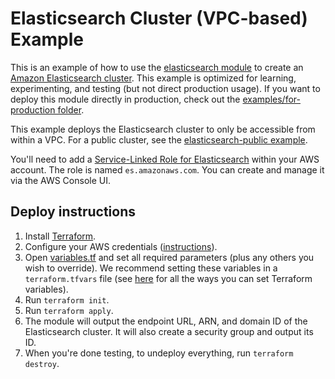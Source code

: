 # Elasticsearch Cluster (VPC-based) Example

This is an example of how to use the [elasticsearch module](/modules/data-stores/elasticsearch) to create an [Amazon Elasticsearch cluster](https://aws.amazon.com/elasticsearch-service/). This example is optimized for learning, experimenting, and testing (but not direct production usage).
If you want to deploy this module directly in production, check out the [examples/for-production
folder](/examples/for-production).

This example deploys the Elasticsearch cluster to only be accessible from within a VPC. For a public cluster, see the [elasticsearch-public example](../elasticsearch-public).

You'll need to add a [Service-Linked Role for Elasticsearch](https://docs.aws.amazon.com/elasticsearch-service/latest/developerguide/slr-es.html) within your AWS account. The role is named `es.amazonaws.com`. You can create and manage it via the AWS Console UI.


## Deploy instructions

1. Install [Terraform](https://www.terraform.io/).
1. Configure your AWS credentials
   ([instructions](https://blog.gruntwork.io/a-comprehensive-guide-to-authenticating-to-aws-on-the-command-line-63656a686799)).
1. Open [variables.tf](variables.tf) and set all required parameters (plus any others you wish to override). We
   recommend setting these variables in a `terraform.tfvars` file (see
   [here](https://www.terraform.io/docs/configuration/variables.html#assigning-values-to-root-module-variables) for all
   the ways you can set Terraform variables).
1. Run `terraform init`.
1. Run `terraform apply`.
1. The module will output the endpoint URL, ARN, and domain ID of the Elasticsearch cluster. It will also create a security group and output its ID.
1. When you're done testing, to undeploy everything, run `terraform destroy`.
